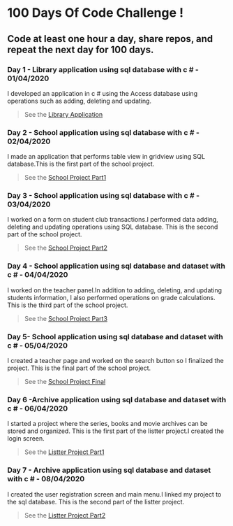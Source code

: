 # 100 Days Of Code Challenge !
## Code at least one hour a day, share repos, and repeat the next day for 100 days.
### Day 1 - Library application using sql database with c # - 01/04/2020
I developed an application in c # using the Access database using operations such as adding, deleting and updating.
> See the [Library Application](https://github.com/edacaam/100DaysOfCode-CSharp/tree/master/Day1)

### Day 2 - School application using sql database with c # - 02/04/2020
I made an application that performs table view in gridview using SQL database.This is the first part of the school project.
> See the [School Project Part1](https://github.com/edacaam/100DaysOfCode-CSharp/tree/master/Day2)

### Day 3 - School application using sql database with c # - 03/04/2020
I worked on a form on student club transactions.I performed data adding, deleting and updating operations using SQL database.
This is the second part of the school project.
> See the [School Project Part2](https://github.com/edacaam/100DaysOfCode-CSharp/tree/master/Day3)

### Day 4 - School application using sql database and dataset with c # - 04/04/2020
I worked on the teacher panel.In addition to adding, deleting, and updating students information, I also performed operations on grade calculations.
This is the third  part of the school project.
> See the [School Project Part3](https://github.com/edacaam/100DaysOfCode-CSharp/tree/master/Day4)

### Day 5- School application using sql database and dataset with c # - 05/04/2020
I created a teacher page and worked on the search button so I finalized the project.
This is the final part of the school project.
> See the [School Project Final](https://github.com/edacaam/100DaysOfCode-CSharp/tree/master/Day5)

### Day 6 -Archive application using sql database and dataset with c # - 06/04/2020
I started a project where the series, books and movie archives can be stored and organized.
This is the first  part of the listter project.I created the login screen.
> See the [Listter Project Part1](https://github.com/edacaam/100DaysOfCode-CSharp/tree/master/Day6)

### Day 7 - Archive application using sql database and dataset with c # - 08/04/2020
I created the user registration screen and main menu.I linked my project to the sql database.
This is the second  part of the listter project.
> See the [Listter Project Part2](https://github.com/edacaam/100DaysOfCode-CSharp/tree/master/Day7)
 
  
